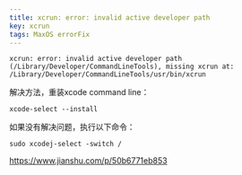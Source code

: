 ```yaml
---
title: xcrun: error: invalid active developer path
key: xcrun
tags: MaxOS errorFix
---
```


```shell
xcrun: error: invalid active developer path (/Library/Developer/CommandLineTools), missing xcrun at: /Library/Developer/CommandLineTools/usr/bin/xcrun
```

<!--more-->
解决方法，重装xcode command line：
```shell
xcode-select --install
```
如果没有解决问题，执行以下命令：
```shell
sudo xcodej-select -switch /
```

https://www.jianshu.com/p/50b6771eb853